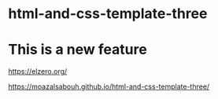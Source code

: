 # html-and-css-template-three

<h1>This is a new feature</h1>

https://elzero.org/

https://moazalsabouh.github.io/html-and-css-template-three/
